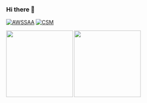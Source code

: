 ### Hi there 👋

[![AWSSAA](https://img.shields.io/badge/-AWS%20Certified%20Solution%20Architect%20--%20Associate-%23232F3E?style=flat-square&logo=amazon-aws&link=https://www.credly.com/badges/b3318fd9-b881-4a1a-a56d-a49951fbe6b8/public_url)](https://www.credly.com/badges/b3318fd9-b881-4a1a-a56d-a49951fbe6b8/public_url)
[![CSM](https://img.shields.io/badge/-Certified%20ScrumMaster-%23ffffff?style=flat-square&logo=Scrum%20Alliance&link=https://bcert.me/bc/html/show-badge.html?b=wluantbi)](https://bcert.me/bc/html/show-badge.html?b=wluantbi)

<div>
  <img height="180" align="left" src="https://github-readme-stats.vercel.app/api?username=maakun12&count_private=true&show_icons=true&theme=onedark" />
  <img height="180" src="https://github-readme-stats.vercel.app/api/top-langs/?username=maakun12&layout=compact&langs_count=8&theme=onedark" />
</div>

